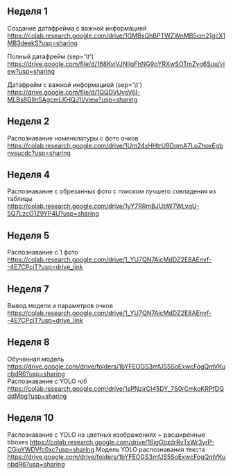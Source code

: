 ## Неделя 1

Создание датафрейма с важной информацией https://colab.research.google.com/drive/1GMBsQhBPTWZWnMB5cm21gcX1MB3deekS?usp=sharing

Полный датафрейм (sep='\t') https://drive.google.com/file/d/168KviVJNIlgFhNG9qYRXwSOTmZyg6Suu/view?usp=sharing

Датафрейм с важной информацией (sep='\t') https://drive.google.com/file/d/1QQDVUvsV6I-MLBs8DIlnSAgcmLKHQJ1I/view?usp=sharing

## Неделя 2

Распознавание номенклатуры с фото очков https://colab.research.google.com/drive/1Um24xHHtrU9DqmA7LoZhoxEgbnvsucdc?usp=sharing

## Неделя 4

Распознавание с обрезанных фото с поиском лучшего совпадения из таблицы https://colab.research.google.com/drive/1yY7RRmBJUbW7WLvqU-5Q7LzcO1Z9YP4U?usp=sharing

## Неделя 5

Распознавание с 1 фото https://colab.research.google.com/drive/1_YU7QN7AicMdDZ2E8AEnvf--4E7CPciT?usp=drive_link

## Неделя 7

Вывод модели и параметров очков https://colab.research.google.com/drive/1_YU7QN7AicMdDZ2E8AEnvf--4E7CPciT?usp=drive_link

## Неделя 8

Обученная модель https://drive.google.com/drive/folders/1bYFEOGS3mfJS5SoExwcFogQmVKunbdR6?usp=sharing  
Распознавание с YOLO ч/б https://colab.research.google.com/drive/1sPNzjrCI45DY_7S0rCmkoKRPfDQddMpg?usp=sharing

## Неделя 10

Распознавание с YOLO на цветных изображениях + расширенные bboxes https://colab.research.google.com/drive/16jgGbxdrRvTxWr3yrP-CGjoYWDVfc0xc?usp=sharing
Модель YOLO распознавания текста https://drive.google.com/drive/folders/1bYFEOGS3mfJS5SoExwcFogQmVKunbdR6?usp=sharing
